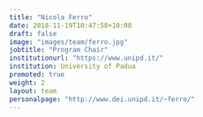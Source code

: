 ```yaml
---
title: "Nicola Ferro"
date: 2018-11-19T10:47:58+10:00
draft: false
image: "images/team/ferro.jpg"
jobtitle: "Program Chair"
institutionurl: "https://www.unipd.it/"
institution: University of Padua
promoted: true
weight: 2
layout: team
personalpage: "http://www.dei.unipd.it/~ferro/"
---
```

